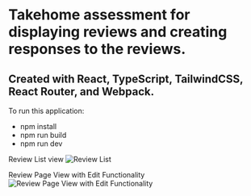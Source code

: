 # Takehome assessment for displaying reviews and creating responses to the reviews.
## Created with React, TypeScript, TailwindCSS, React Router, and Webpack.

To run this application:
- npm install
- npm run build
- npm run dev

Review List view
![Review List](https://user-images.githubusercontent.com/50780917/187001390-519bf3c2-1975-49b2-b5d2-4c53c11ec09b.png)

Review Page View with Edit Functionality
![Review Page View with Edit Functionality](https://user-images.githubusercontent.com/50780917/187001452-53b1a1fa-877e-47ac-8169-84394be5e1c7.png)
